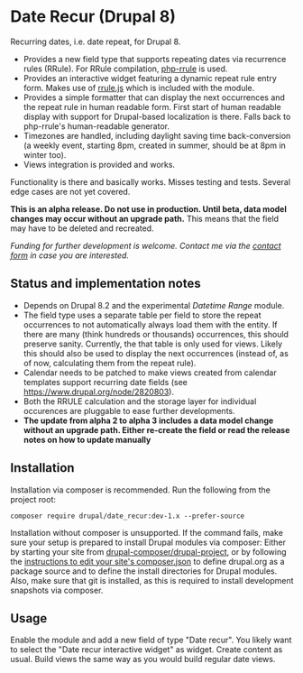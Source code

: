 # Date Recur (Drupal 8)

Recurring dates, i.e. date repeat, for Drupal 8.

* Provides a new field type that supports repeating dates via recurrence rules (RRule). For RRule compilation, [php-rrule](https://github.com/rlanvin/php-rrule) is used.
* Provides an interactive widget featuring a dynamic repeat rule entry form. Makes use of [rrule.js](https://github.com/jkbrzt/rrule/) which is included with the module.
* Provides a simple formatter that can display the next occurrences and the repeat rule in human readable form. First start of human readable display with support for Drupal-based localization is there. Falls back to php-rrule's human-readable generator.
* Timezones are handled, including daylight saving time back-conversion (a weekly event, starting 8pm, created in summer, should be at 8pm in winter too).
* Views integration is provided and works.

Functionality is there and basically works. Misses testing and tests. Several edge cases are not yet covered.

**This is an alpha release. Do not use in production. Until beta, data model changes may occur without an upgrade path.** This means that the field may have to be deleted and recreated.

_Funding for further development is welcome. Contact me via the [contact form](https://www.drupal.org/user/21850/contact) in case you are interested._

## Status and implementation notes

* Depends on Drupal 8.2 and the experimental _Datetime Range_ module.
* The field type uses a separate table per field to store the repeat occurrences to not automatically always load them with the entity. If there are many (think hundreds or thousands) occurrences, this should preserve sanity. Currently, the that table is only used for views. Likely this should also be used to display the next occurrences (instead of, as of now, calculating them from the repeat rule).
* Calendar needs to be patched to make views created from calendar templates support recurring date fields (see https://www.drupal.org/node/2820803).
* Both the RRULE calculation and the storage layer for individual occurences are pluggable to ease further developments.
* **The update from alpha 2 to alpha 3 includes a data model change without an upgrade path. Either re-create the field or read the release notes on how to update manually**

## Installation

Installation via composer is recommended. Run the following from the project root:

    composer require drupal/date_recur:dev-1.x --prefer-source

Installation without composer is unsupported. If the command fails, make sure your setup is prepared to install Drupal modules via composer: Either by starting your site from [drupal-composer/drupal-project](https://github.com/drupal-composer/drupal-project), or by following the [instructions to edit your site's composer.json](https://www.drupal.org/node/2718229#managing-contributed) to define drupal.org as a package source and to define the install directories for Drupal modules. Also, make sure that git is installed, as this is required to install development snapshots via composer.

## Usage

Enable the module and add a new field of type "Date recur". You likely want to select the "Date recur interactive widget" as widget. Create content as usual. Build views the same way as you would build regular date views.